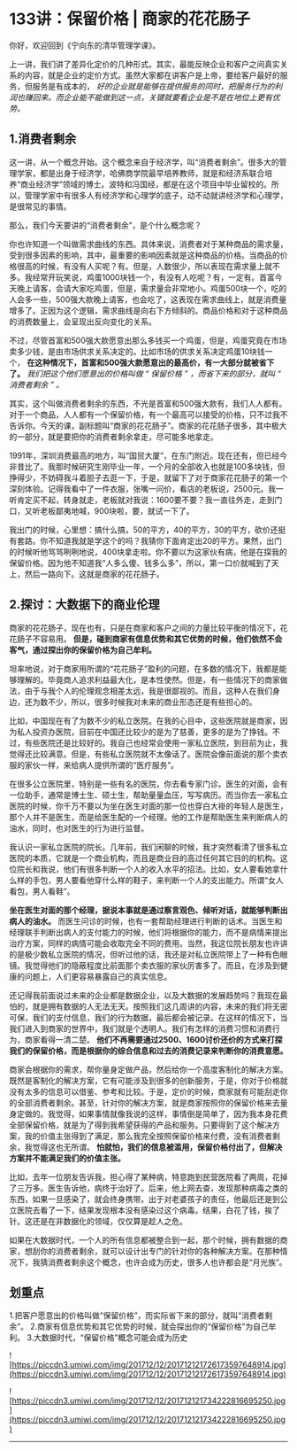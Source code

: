 # 133讲：保留价格 | 商家的花花肠子

你好，欢迎回到《宁向东的清华管理学课》。

上一讲，我们讲了差异化定价的几种形式。其实，最能反映企业和客户之间真实关系的内容，就是企业的定价方式。虽然大家都在讲客户是上帝，要给客户最好的服务，但服务是有成本的， *好的企业就是能够在提供服务的同时，把服务行为的利润也赚回来。而企业能不能做到这一点，关键就要看企业是不是在地位上更有优势。*

## 1.消费者剩余

这一讲，从一个概念开始。这个概念来自于经济学，叫“消费者剩余”。很多大的管理学家，都是出身于经济学，哈佛商学院最早培养教师，就是和经济系联合培养“商业经济学”领域的博士。波特和冯国经，都是在这个项目中毕业留校的。所以，管理学家中有很多人有经济学和心理学的底子，动不动就讲经济学和心理学，是很常见的事情。

那么，我们今天要讲的“消费者剩余”，是个什么概念呢？

你也许知道一个叫做需求曲线的东西。具体来说，消费者对于某种商品的需求量，受到很多因素的影响，其中，最重要的影响因素就是这种商品的价格。当商品的价格很高的时候，有没有人买呢？有。但是，人数很少，所以表现在需求量上就不多。我经常开玩笑说，鸡蛋1000块钱一个，有没有人吃呢？有，一定有。首富今天晚上请客，会请大家吃鸡蛋，但是，需求量会非常地小。鸡蛋500块一个，吃的人会多一些，500强大款晚上请客，也会吃了，这表现在需求曲线上，就是消费量增多了。正因为这个逻辑，需求曲线是向右下方倾斜的。商品价格和对于这种商品的消费数量上，会呈现出反向变化的关系。

不过，尽管首富和500强大款愿意出那么多钱买一个鸡蛋，但是，鸡蛋究竟在市场卖多少钱，是由市场供求关系决定的。比如市场的供求关系决定鸡蛋10块钱一个， **在这种情况下，首富和500强大款愿意出的最高价，有一大部分就被省下了。**  *我们把这个他们愿意出的价格叫做 “ 保留价格 ” ，而省下来的部分，就叫 “ 消费者剩余 ” 。*

其实，这个叫做消费者剩余的东西，不光是首富和500强大款有，我们人人都有。对于一个商品，人人都有一个保留价格，有一个最高可以接受的价格，只不过我不告诉你。今天的课，副标题叫“商家的花花肠子”。商家的花花肠子很多，其中极大的一部分，就是要把你的消费者剩余拿走，尽可能多地拿走。

1991年，深圳消费最高的地方，叫“国贸大厦”，在东门附近。现在还有，但已经今非昔比了。我那时候研究生刚毕业一年，一个月的全部收入也就是100多块钱，但挣得少，不妨碍我斗着胆子去逛一下，于是，就留下了对于商家花花肠子的第一个深刻体验。记得我看中了一件衣服，张嘴一问价，看店的老板说，2500元。我一听肯定买不起，转身就走，老板就对我说：1600要不要？我一直往外走，走到门口，又听老板鄙夷地喊，900块啦，要，就试一下了。

我出门的时候，心里想：搞什么搞，50的平方，40的平方，30的平方，砍价还挺有套路。你不知道我就是学这个的吗？我猜你下面肯定出20的平方。果然，出门的时候听他骂骂咧咧地说，400块拿走啦。你不要以为这家伙有病，他是在探我的保留价格。因为他不知道我“人多么傻、钱多么多”，所以，第一口价就喊到了天上，然后一路向下。这就是商家的花花肠子。

## 2.探讨：大数据下的商业伦理

商家的花花肠子，现在也有，只是在商家和客户之间的力量比较平衡的情况下，花花肠子不容易用。 **但是，碰到商家有信息优势和其它优势的时候，他们依然不会客气，通过探出你的保留价格为自己牟利。**

坦率地说，对于商家用所谓的“花花肠子”盈利的问题，在多数的情况下，我都是能够理解的。毕竟商人追求利益最大化，是本性使然。但是，有一些情况下的商家做法，由于与我个人的伦理观念相差太远，我是很鄙视的。而且，这种人在我们身边，还为数不少，所以，很多时候我对未来的商业形态还是有些担心的。

比如，中国现在有了为数不少的私立医院。在我的心目中，这些医院就是商家，因为私人投资办医院，目前在中国还比较少的是为了慈善，更多的是为了挣钱。不过，有些医院还是比较好的。我自己也经常会使用一家私立医院，到目前为止，我觉得还比较满意。但是，有些私立医院就不太像话了。医院会像前面说的那个卖衣服的家伙一样，来给病人提供所谓的“医疗服务”。

在很多公立医院里，特别是一些有名的医院，你去看专家门诊。医生的对面，会有一位助手，通常是博士生、硕士生，帮助量量血压，写写病历。而当你去一家私立医院的时候，你千万不要以为坐在医生对面的那一位也穿白大褂的年轻人是医生，那个人并不是医生，而是给医生配的一个经理。他的工作是帮助医生来判断病人的油水，同时，也对医生的行为进行监督。

我认识一家私立医院的院长。几年前，我们闲聊的时候，我才突然看清了很多私立医院的本质，它就是一个商业机构，而且是商业目的高过任何其它目的的机构。这位院长和我说，他们有很多判断一个人的收入水平的招法。比如，女人要看她拿什么样的手包，男人要看他穿什么样的鞋子，来判断一个人的支出能力。所谓“女人看包，男人看鞋”。

 **坐在医生对面的那个经理，据说本事就是通过察言观色、倾听对话，就能够判断出病人的油水。** 而医生问诊的时候，也有一套帮助经理进行判断的话术。当医生和经理联手判断出病人的支付能力的时候，他们将根据你的能力，而不是病情来提出治疗方案，同样的病情可能会收取完全不同的费用。当然，我这位院长朋友也许讲的是极少数私立医院的情况，但听过他的话，我还是对私立医院带上了一种有色眼镜。我觉得他们的隐蔽程度比前面那个卖衣服的家伙厉害多了。而且，在涉及到健康的问题上，人们更容易暴露自己的真实信息。

还记得我前面说过未来的企业都是数据企业，以及大数据的发展趋势吗？我现在最怕的，就是拥有数据的人无法无天。按照我们这几周讲的内容，未来的我们将无密可保，我们的支付信息，我们的行为数据，最后都会被记录。在这样的情况下，当我们进入到商家的世界中，我们就是个透明人。我们有怎样的消费习惯和消费行为，商家看得一清二楚。 **他们不再需要通过2500、1600讨价还价的方式来打探我们的保留价格，而是根据你的综合信息和过去的消费记录来判断你的消费意愿。**

商家会根据你的需求，帮你量身定做产品，然后给你一个高度客制化的解决方案。既然是客制化的解决方案，它有可能涉及到很多的创新服务，于是，你对于价格就没有太多的信息可以借鉴、参考和比较。于是，定价的时候，商家就有可能刮走你的全部消费者剩余。甚至，针对你的解决方案，就是商家按照你的保留价格来去量身定做的。我觉得，如果事情就像我说的这样，事情倒是简单了，因为我本身花费全部保留价格，就是为了得到我希望获得的产品和服务。只要得到了这个解决方案，我的价值主张得到了满足，那么我完全按照保留价格来付费，没有消费者剩余，我觉得这也无所谓。 **怕就怕，我们的信息被滥用，保留价格付出了，但解决方案并不能满足我们的价值主张。**

比如，去年一位朋友告诉我，担心得了某种病，特意跑到民营医院看了两周，花掉了三万多。医生告诉他，病终于治好了。后来，他上网去查，发现那种病毒之类的东西，如果一旦感染了，就会终身携带。出于对老婆孩子的责任，他最后还是到公立医院去看了一下，结果发现根本没有感染过这个病毒。结果，白花了钱，挨了针。这还是在非数据化的领域，仅仅算是趁人之危。

如果在大数据时代，一个人的所有信息都被整合到一起，那个时候，拥有数据的商家，想刮你的消费者剩余，就可以设计出专门的针对你的各种解决方案。在那种情况下，我猜消费者剩余这个概念，也许会成为历史，很多人也许都会是“月光族”。

## 划重点

1.把客户愿意出的价格叫做“保留价格”，而实际省下来的部分，就叫“消费者剩余”。
2.商家有信息优势和其它优势的时候，就会探出你的“保留价格”为自己牟利。
3.大数据时代，“保留价格”概念可能会成为历史

![https://piccdn3.umiwi.com/img/201712/12/201712121726173597648914.jpg](https://piccdn3.umiwi.com/img/201712/12/201712121726173597648914.jpg)

![https://piccdn3.umiwi.com/img/201712/12/201712121734222816695250.jpg](https://piccdn3.umiwi.com/img/201712/12/201712121734222816695250.jpg)

---
